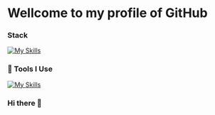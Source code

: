 
<h1>Wellcome to my profile of GitHub</h1>

### Stack
[![My Skills](https://skillicons.dev/icons?i=html,css,tailwind,js,php,java)](https://skillicons.dev)

### 🔨 Tools I Use
[![My Skills](https://skillicons.dev/icons?i=mysql,nginx,git,github,githubactions)](https://skillicons.dev)

### Hi there 👋
<!--
**darwinas05/darwinas05** is a ✨ _special_ ✨ repository because its `README.md` (this file) appears on your GitHub profile.

Here are some ideas to get you started:

- 🔭 I’m currently working on ...
- 🌱 I’m currently learning ...
- 👯 I’m looking to collaborate on ...
- 🤔 I’m looking for help with ...
- 💬 Ask me about ...
- 📫 How to reach me: ...
- 😄 Pronouns: ...
- ⚡ Fun fact: ...
-->
